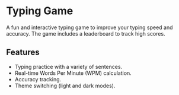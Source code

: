 # Typing Game

A fun and interactive typing game to improve your typing speed and accuracy. The game includes a leaderboard to track high scores.

## Features

- Typing practice with a variety of sentences.
- Real-time Words Per Minute (WPM) calculation.
- Accuracy tracking.
- Theme switching (light and dark modes).
